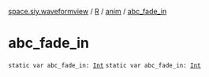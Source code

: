 [space.siy.waveformview](../../index.md) / [R](../index.md) / [anim](index.md) / [abc_fade_in](./abc_fade_in.md)

# abc_fade_in

`static var abc_fade_in: `[`Int`](https://kotlinlang.org/api/latest/jvm/stdlib/kotlin/-int/index.html)
`static var abc_fade_in: `[`Int`](https://kotlinlang.org/api/latest/jvm/stdlib/kotlin/-int/index.html)